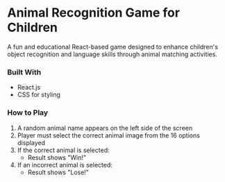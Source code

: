 # Animal Recognition Game for Children

A fun and educational React-based game designed to enhance children's object recognition and language skills through animal matching activities.

### Built With
- React.js
- CSS for styling

### How to Play

1. A random animal name appears on the left side of the screen
2. Player must select the correct animal image from the 16 options displayed
3. If the correct animal is selected:
   - Result shows "Win!"
4. If an incorrect animal is selected:
   - Result shows "Lose!"